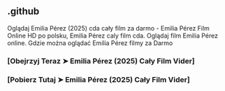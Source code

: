 ## .github

Oglądaj Emilia Pérez (2025) cda cały film za darmo - Emilia Pérez Film Online HD po polsku, Emilia Pérez caly film cda. Oglądaj film Emilia Pérez online. Gdzie można oglądać Emilia Pérez filmy za Darmo

### [Obejrzyj Teraz ➤ Emilia Pérez (2025) Cały Film Vider]

### [Pobierz Tutaj ➤ Emilia Pérez (2025) Cały Film Vider]
